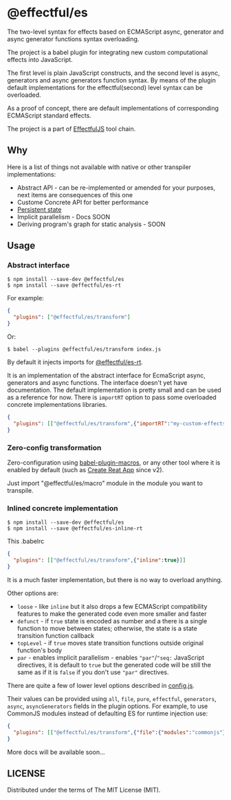 # @effectful/es

The two-level syntax for effects based on ECMAScript async, generator and
async generator functions syntax overloading.

The project is a babel plugin for integrating new custom computational effects
into JavaScript.

The first level is plain JavaScript constructs, and the second level
is async, generators and async generators function syntax. By means of the plugin
default implementations for the effectful(second) level syntax can be overloaded.

As a proof of concept, there are default implementations of corresponding ECMAScript
standard effects.

The project is a part of [EffectfulJS](https://github.com/awto/effectfuljs) tool chain.


## Why

Here is a list of things not available with native or other transpiler implementations:

 * Abstract API - can be re-implemented or amended for your purposes, next items are consequences of this one
 * Custome Concrete API for better performance
 * [Persistent state](https://github.com/awto/effectfuljs/tree/master/packages/es-persist)
 * Implicit parallelism - Docs SOON
 * Deriving program's graph for static analysis - SOON

## Usage

### Abstract interface

```
$ npm install --save-dev @effectful/es
$ npm install --save @effectful/es-rt
```

For example:

```json
{
  "plugins": ["@effectful/es/transform"]
}
```

Or:

```
$ babel --plugins @effectful/es/transform index.js
```

By default it injects imports for
[@effectful/es-rt](https://github.com/awto/effectfuljs/tree/master/packages/es-rt).

It is an implementation of the abstract interface for EcmaScript async,
generators and async functions. The interface doesn't yet have documentation.
The default implementation is pretty small and can be used as a reference for
now. There is `importRT` option to pass some overloaded concrete
implementations libraries. 

```json
{
  "plugins": [["@effectful/es/transform",{"importRT":"my-custom-effects"}]]
}
```


### Zero-config transformation

Zero-configuration using
[babel-plugin-macros](https://github.com/kentcdodds/babel-plugin-macros),
or any other tool where it is enabled by default (such as 
[Create Reat App](https://github.com/facebook/create-react-app) since v2).

Just import "@effectful/es/macro" module in the module you want to transpile.

### Inlined concrete implementation

```
$ npm install --save-dev @effectful/es
$ npm install --save @effectful/es-inline-rt
```

This .babelrc

```json
{
  "plugins": [["@effectful/es/transform",{"inline":true}]]
}
```

It is a much faster implementation, but there is no way to overload anything.

Other options are:

  * `loose` - like `inline` but it also drops a few ECMAScript compatibility
  features to make the generated code even more smaller and faster
  * `defunct` - if `true` state is encoded as number and a there is a single
  function to move between states; otherwise, the state is a state transition
  function callback
  * `topLevel` - if `true` moves state transition functions outside original
  function's body
  * `par` - enables implicit parallelism - enables `"par"`/`"seq:` JavaScript 
  directives, it is default to `true` but the generated code will be still the 
  same as if it is `false` if you don't use `"par"` directives.

There are quite a few of lower level options described in
[config.js](https://github.com/awto/effectfuljs/blob/master/packages/core/src/config.js).

Their values can be provided using `all`, `file`, `pure`, `effectful`, `generators`, `async`,
`asyncGenerators` fields in the plugin options. For example, to use CommonJS modules instead
of defaulting ES for runtime injection use:

```json
{
  "plugins": [["@effectful/es/transform",{"file":{"modules":"commonjs"}}]]
}
```

More docs will be available soon...

## LICENSE

Distributed under the terms of The MIT License (MIT).
